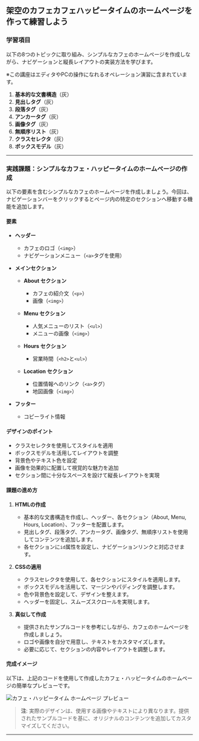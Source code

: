## 架空のカフェカフェハッピータイムのホームページを作って練習しよう

### **学習項目**

以下の8つのトピックに取り組み、シンプルなカフェのホームページを作成しながら、ナビゲーションと縦長レイアウトの実装方法を学びます。

※この講座はエディタやPCの操作になれるオペレーション演習に含まれています。

1. **基本的な文書構造**（灰）
2. **見出しタグ**（灰）
3. **段落タグ**（灰）
4. **アンカータグ**（灰）
5. **画像タグ**（灰）
6. **無順序リスト**（灰）
7. **クラスセレクタ**（灰）
8. **ボックスモデル**（灰）

---

### **実践課題：シンプルなカフェ・ハッピータイムのホームページの作成**

以下の要素を含むシンプルなカフェのホームページを作成しましょう。今回は、ナビゲーションバーをクリックするとページ内の特定のセクションへ移動する機能を追加します。

#### **要素**

- **ヘッダー**
  - カフェのロゴ（`<img>`）
  - ナビゲーションメニュー（`<a>`タグを使用）
  
- **メインセクション**
  - **About セクション**
    - カフェの紹介文（`<p>`）
    - 画像（`<img>`）
  
  - **Menu セクション**
    - 人気メニューのリスト（`<ul>`）
    - メニューの画像（`<img>`）
  
  - **Hours セクション**
    - 営業時間（`<h2>`と`<ul>`）
  
  - **Location セクション**
    - 位置情報へのリンク（`<a>`タグ）
    - 地図画像（`<img>`）
  
- **フッター**
  - コピーライト情報

#### **デザインのポイント**

- クラスセレクタを使用してスタイルを適用
- ボックスモデルを活用してレイアウトを調整
- 背景色やテキスト色を設定
- 画像を効果的に配置して視覚的な魅力を追加
- セクション間に十分なスペースを設けて縦長レイアウトを実現

#### **課題の進め方**

1. **HTMLの作成**
   - 基本的な文書構造を作成し、ヘッダー、各セクション（About, Menu, Hours, Location）、フッターを配置します。
   - 見出しタグ、段落タグ、アンカータグ、画像タグ、無順序リストを使用してコンテンツを追加します。
   - 各セクションに`id`属性を設定し、ナビゲーションリンクと対応させます。

2. **CSSの適用**
   - クラスセレクタを使用して、各セクションにスタイルを適用します。
   - ボックスモデルを活用して、マージンやパディングを調整します。
   - 色や背景色を設定して、デザインを整えます。
   - ヘッダーを固定し、スムーズスクロールを実現します。

3. **真似して作成**
   - 提供されたサンプルコードを参考にしながら、カフェのホームページを作成しましょう。
   - ロゴや画像を自分で用意し、テキストをカスタマイズします。
   - 必要に応じて、セクションの内容やレイアウトを調整します。

#### **完成イメージ**

以下は、上記のコードを使用して作成したカフェ・ハッピータイムのホームページの簡単なプレビューです。

![カフェ・ハッピータイム ホームページ プレビュー](https://moyac1012.github.io/html_test/1.%20%E3%82%AB%E3%83%95%E3%82%A7%E3%81%AEWeb%E3%82%B5%E3%82%A4%E3%83%88%E6%BC%94%E7%BF%92)

> **注**: 実際のデザインは、使用する画像やテキストにより異なります。提供されたサンプルコードを基に、オリジナルのコンテンツを追加してカスタマイズしてください。

---